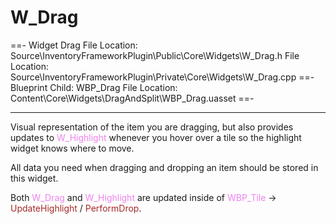 # W_Drag

==- Widget Drag
File Location: Source\InventoryFrameworkPlugin\Public\Core\Widgets\W_Drag.h
File Location: Source\InventoryFrameworkPlugin\Private\Core\Widgets\W_Drag.cpp
==- Blueprint Child: WBP_Drag
File Location: Content\Core\Widgets\DragAndSplit\WBP_Drag.uasset
==-

---

Visual representation of the item you are dragging, but also provides updates to <span style="color:violet">W_Highlight</span> whenever you hover over a tile so the highlight widget knows where to move.

All data you need when dragging and dropping an item should be stored in this widget.

Both <span style="color:violet">W_Drag</span> and <span style="color:violet">W_Highlight</span> are updated inside of <span style="color:violet">WBP_Tile</span> -> <span style="color:brown">UpdateHighlight</span> / <span style="color:brown">PerformDrop</span>.